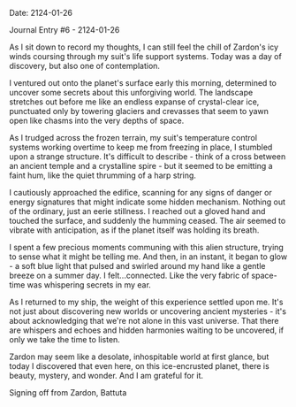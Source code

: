 Date: 2124-01-26

Journal Entry #6 - 2124-01-26

As I sit down to record my thoughts, I can still feel the chill of Zardon's icy winds coursing through my suit's life support systems. Today was a day of discovery, but also one of contemplation.

I ventured out onto the planet's surface early this morning, determined to uncover some secrets about this unforgiving world. The landscape stretches out before me like an endless expanse of crystal-clear ice, punctuated only by towering glaciers and crevasses that seem to yawn open like chasms into the very depths of space.

As I trudged across the frozen terrain, my suit's temperature control systems working overtime to keep me from freezing in place, I stumbled upon a strange structure. It's difficult to describe - think of a cross between an ancient temple and a crystalline spire - but it seemed to be emitting a faint hum, like the quiet thrumming of a harp string.

I cautiously approached the edifice, scanning for any signs of danger or energy signatures that might indicate some hidden mechanism. Nothing out of the ordinary, just an eerie stillness. I reached out a gloved hand and touched the surface, and suddenly the humming ceased. The air seemed to vibrate with anticipation, as if the planet itself was holding its breath.

I spent a few precious moments communing with this alien structure, trying to sense what it might be telling me. And then, in an instant, it began to glow - a soft blue light that pulsed and swirled around my hand like a gentle breeze on a summer day. I felt...connected. Like the very fabric of space-time was whispering secrets in my ear.

As I returned to my ship, the weight of this experience settled upon me. It's not just about discovering new worlds or uncovering ancient mysteries - it's about acknowledging that we're not alone in this vast universe. That there are whispers and echoes and hidden harmonies waiting to be uncovered, if only we take the time to listen.

Zardon may seem like a desolate, inhospitable world at first glance, but today I discovered that even here, on this ice-encrusted planet, there is beauty, mystery, and wonder. And I am grateful for it.

Signing off from Zardon,
Battuta